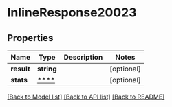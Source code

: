 # InlineResponse20023

## Properties
Name | Type | Description | Notes
------------ | ------------- | ------------- | -------------
**result** | **string** |  | [optional] 
**stats** | [****](.md) |  | [optional] 

[[Back to Model list]](../README.md#documentation-for-models) [[Back to API list]](../README.md#documentation-for-api-endpoints) [[Back to README]](../README.md)

